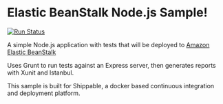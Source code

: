 Elastic BeanStalk Node.js Sample!
=================

[![Run Status](https://api.shippable.com/projects/56e93b119d043da07bdda581/badge?branch=master)](https://app.shippable.com/projects/56e93b119d043da07bdda581)

A simple Node.js application with tests that will be deployed to [Amazon Elastic BeanStalk][1]

Uses Grunt to run tests against an Express server, then generates reports with Xunit and Istanbul.

This sample is built for Shippable, a docker based continuous integration and deployment platform.

[1]: https://aws.amazon.com/elasticbeanstalk/
